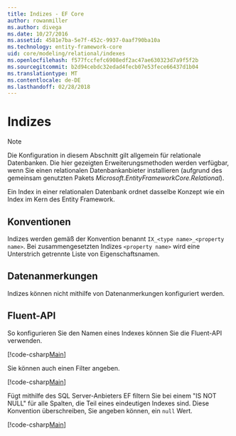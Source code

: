 ```yaml
---
title: Indizes - EF Core
author: rowanmiller
ms.author: divega
ms.date: 10/27/2016
ms.assetid: 4581e7ba-5e7f-452c-9937-0aaf790ba10a
ms.technology: entity-framework-core
uid: core/modeling/relational/indexes
ms.openlocfilehash: f577fccfefc6908edf2ac47ae630323d7a9f5f2b
ms.sourcegitcommit: b2d94cebdc32edad4fecb07e53fece66437d1b04
ms.translationtype: MT
ms.contentlocale: de-DE
ms.lasthandoff: 02/28/2018
---
```

# <a name="indexes"></a>Indizes

> [!NOTE]  
> Die Konfiguration in diesem Abschnitt gilt allgemein für relationale Datenbanken. Die hier gezeigten Erweiterungsmethoden werden verfügbar, wenn Sie einen relationalen Datenbankanbieter installieren (aufgrund des gemeinsam genutzten Pakets *Microsoft.EntityFrameworkCore.Relational*).

Ein Index in einer relationalen Datenbank ordnet dasselbe Konzept wie ein Index im Kern des Entity Framework.

## <a name="conventions"></a>Konventionen

Indizes werden gemäß der Konvention benannt `IX_<type name>_<property name>`. Bei zusammengesetzten Indizes `<property name>` wird eine Unterstrich getrennte Liste von Eigenschaftsnamen.

## <a name="data-annotations"></a>Datenanmerkungen

Indizes können nicht mithilfe von Datenanmerkungen konfiguriert werden.

## <a name="fluent-api"></a>Fluent-API

So konfigurieren Sie den Namen eines Indexes können Sie die Fluent-API verwenden.

[!code-csharp[Main](../../../../samples/core/Modeling/FluentAPI/Samples/Relational/IndexName.cs?name=Model&highlight=9)]

Sie können auch einen Filter angeben.

[!code-csharp[Main](../../../../samples/core/Modeling/FluentAPI/Samples/Relational/IndexFilter.cs?name=Model&highlight=9)]

Fügt mithilfe des SQL Server-Anbieters EF filtern Sie bei einem "IS NOT NULL" für alle Spalten, die Teil eines eindeutigen Indexes sind. Diese Konvention überschreiben, Sie angeben können, ein `null` Wert.

[!code-csharp[Main](../../../../samples/core/Modeling/FluentAPI/Samples/Relational/IndexNoFilter.cs?name=Model&highlight=10)]
